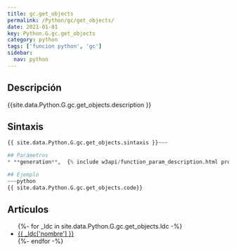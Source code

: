 ```yaml
---
title: gc.get_objects
permalink: /Python/gc/get_objects/
date: 2021-01-01
key: Python.G.gc.get_objects
category: python
tags: ['funcion python', 'gc']
sidebar: 
  nav: python
---
```


## Descripción
{{site.data.Python.G.gc.get_objects.description }}

## Sintaxis
~~~python
{{ site.data.Python.G.gc.get_objects.sintaxis }}~~~

## Parámetros
* **generation**,  {% include w3api/function_param_description.html propiedad=site.data.Python.G.gc.get_objects valor="generation" %}

## Ejemplo
~~~python
{{ site.data.Python.G.gc.get_objects.code}}
~~~

## Artículos
<ul>
{%- for _ldc in site.data.Python.G.gc.get_objects.ldc -%}
   <li>
       <a href="{{_ldc['url'] }}">{{ _ldc['nombre'] }}</a>
   </li>
{%- endfor -%}
</ul>
